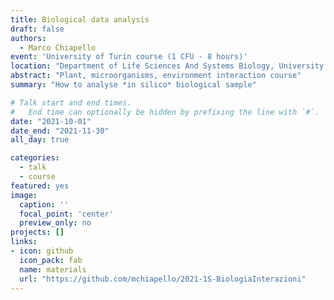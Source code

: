 ```yaml
---
title: Biological data analysis
draft: false
authors: 
  - Marco Chiapello
event: 'University of Turin course (1 CFU - 8 hours)'
location: "Department of Life Sciences And Systems Biology, University of Turin"
abstract: "Plant, microorganisms, environment interaction course"
summary: "How to analyse *in silico* biological sample"

# Talk start and end times.
#   End time can optionally be hidden by prefixing the line with `#`.
date: "2021-10-01"
date_end: "2021-11-30"
all_day: true

categories:
  - talk
  - course
featured: yes
image:
  caption: ''
  focal_point: 'center'
  preview_only: no
projects: []
links:
- icon: github
  icon_pack: fab
  name: materials
  url: "https://github.com/mchiapello/2021-1S-BiologiaInterazioni"
---
```


